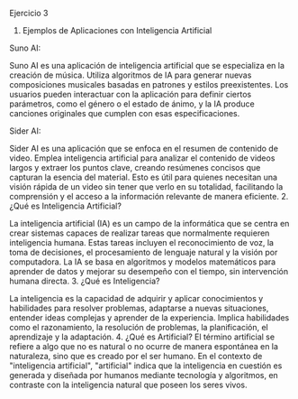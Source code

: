 Ejercicio 3
1. Ejemplos de Aplicaciones con Inteligencia Artificial

Suno AI:

Suno AI es una aplicación de inteligencia artificial que se especializa en la creación de música. Utiliza algoritmos de IA para generar nuevas composiciones musicales basadas en patrones y estilos preexistentes. Los usuarios pueden interactuar con la aplicación para definir ciertos parámetros, como el género o el estado de ánimo, y la IA produce canciones originales que cumplen con esas especificaciones.

Sider AI:

Sider AI es una aplicación que se enfoca en el resumen de contenido de video. Emplea inteligencia artificial para analizar el contenido de videos largos y extraer los puntos clave, creando resúmenes concisos que capturan la esencia del material. Esto es útil para quienes necesitan una visión rápida de un video sin tener que verlo en su totalidad, facilitando la comprensión y el acceso a la información relevante de manera eficiente.
2. ¿Qué es Inteligencia Artificial?

La inteligencia artificial (IA) es un campo de la informática que se centra en crear sistemas capaces de realizar tareas que normalmente requieren inteligencia humana. Estas tareas incluyen el reconocimiento de voz, la toma de decisiones, el procesamiento de lenguaje natural y la visión por computadora. La IA se basa en algoritmos y modelos matemáticos para aprender de datos y mejorar su desempeño con el tiempo, sin intervención humana directa.
3. ¿Qué es Inteligencia?

La inteligencia es la capacidad de adquirir y aplicar conocimientos y habilidades para resolver problemas, adaptarse a nuevas situaciones, entender ideas complejas y aprender de la experiencia. Implica habilidades como el razonamiento, la resolución de problemas, la planificación, el aprendizaje y la adaptación.
4. ¿Qué es Artificial?
El término artificial se refiere a algo que no es natural o no ocurre de manera espontánea en la naturaleza, sino que es creado por el ser humano. En el contexto de "inteligencia artificial", "artificial" indica que la inteligencia en cuestión es generada y diseñada por humanos mediante tecnología y algoritmos, en contraste con la inteligencia natural que poseen los seres vivos.